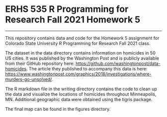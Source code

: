 # ERHS 535 R Programming for Research Fall 2021 Homework 5

***

This repository contains data and code for the Homework 5 assignment for Colorado State University R Programming for Research Fall 2021 class.

The dataset in the data directory contains information on homicides in 50 US cities. It was published by the Washington Post and is publicly available from their GitHub repository here: https://github.com/washingtonpost/data-homicides. The article they published to accompany this data is here: https://www.washingtonpost.com/graphics/2018/investigations/where-murders-go-unsolved/.

 The R markdown file in the writing directory contains the code to clean up the data and visualize the locations of homicides throughout Minneapolis, MN. Additional geographic data were obtained using the tigris package. 
 
 The final map can be found in the figures directory.
